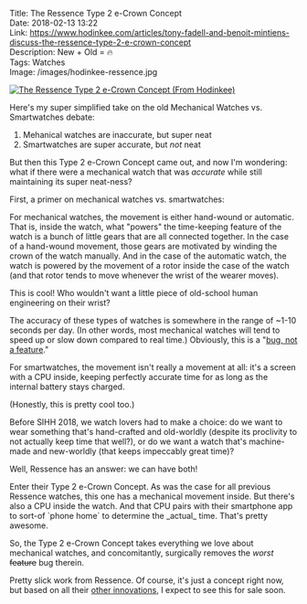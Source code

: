 Title: The Ressence Type 2 e-Crown Concept  
Date: 2018-02-13 13:22  
Link: https://www.hodinkee.com/articles/tony-fadell-and-benoit-mintiens-discuss-the-ressence-type-2-e-crown-concept  
Description: New + Old = 🔥  
Tags: Watches  
Image: /images/hodinkee-ressence.jpg  

[![The Ressence Type 2 e-Crown Concept (From Hodinkee)][1]][2]

Here's my super simplified take on the old Mechanical Watches vs. Smartwatches debate:

1. Mehanical watches are inaccurate, but super neat
2. Smartwatches are super accurate, but *not* neat

But then this Type 2 e-Crown Concept came out, and now I'm wondering: what if there were a mechanical watch that was *accurate* while still maintaining its super neat-ness?

First, a primer on mechanical watches vs. smartwatches:

For mechanical watches, the movement is either hand-wound or automatic. That is, inside the watch, what "powers" the time-keeping feature of the watch is a bunch of little gears that are all connected together. In the case of a hand-wound movement, those gears are motivated by winding the crown of the watch manually. And in the case of the automatic watch, the watch is powered by the movement of a rotor inside the case of the watch (and that rotor tends to move whenever the wrist of the wearer moves).

This is cool! Who wouldn't want a little piece of old-school human engineering on their wrist?

The accuracy of these types of watches is somewhere in the range of ~1-10 seconds per day. (In other words, most mechanical watches will tend to speed up or slow down compared to real time.) Obviously, this is a "[bug, not a feature][3]."

For smartwatches, the movement isn't really a movement at all: it's a screen with a CPU inside, keeping perfectly accurate time for as long as the internal battery stays charged.

(Honestly, this is pretty cool too.)

Before SIHH 2018, we watch lovers had to make a choice: do we want to wear something that's hand-crafted and old-worldly (despite its proclivity to not actually keep time that well?), or do we want a watch that's machine-made and new-worldly (that keeps impeccably great time)?

Well, Ressence has an answer: we can have both!

Enter their Type 2 e-Crown Concept. As was the case for all previous Ressence watches, this one has a mechanical movement inside. But there's also a CPU inside the watch. And that CPU pairs with their smartphone app to sort-of \`phone home\` to determine the \_actual\_ time. That's pretty awesome.

So, the Type 2 e-Crown Concept takes everything we love about mechanical watches, and concomitantly, surgically removes the *worst* <del>feature</del> bug therein.

Pretty slick work from Ressence. Of course, it's just a concept right now, but based on all their [other innovations][4], I expect to see this for sale soon.

[1]: /images/hodinkee-ressence.jpg "Image from Hodinkee's website"
[2]: https://hodinkee.imgix.net/uploads/images/1518212555694-895n3f6971b-0762a433875a8225dba02759feb5aa5d/20018685_copy.jpg?ixlib=rails-1.1.0&auto=format&ch=Width%2CDPR%2CSave-Data&fit=crop&fm=jpg&q=55&usm=12&w=1200&dpr=2&s=51c64d974b1b5ac1b5f477f03ab57259 "Link to image on Hodinkee's website"
[3]: https://www.urbandictionary.com/define.php?term=It%27s%20not%20a%20bug%2C%20it%27s%20a%20feature "Link to an UD article about 'It's not a bug, it's a feature'"
[4]: https://www.hodinkee.com/search?q=ressence "Search for 'Ressence' on Hodinkee"